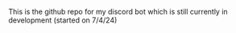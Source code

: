 This is the github repo for my discord bot which is still currently in development (started on 7/4/24) 
